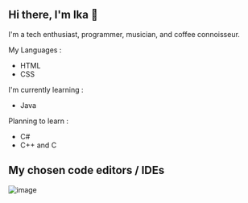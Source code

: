 ## Hi there, I'm Ika 👋

I'm a tech enthusiast, programmer, musician, and coffee connoisseur.

My Languages :
- HTML
- CSS

I'm currently learning :
- Java

Planning to learn :
- C#
- C++ and C
##

## My chosen code editors / IDEs
![image](https://github.com/user-attachments/assets/578ba4d3-ce98-4dd3-8574-e96ef3d8c5e7)


<!--
**Ikachenko/Ikachenko** is a ✨ _special_ ✨ repository because its `README.md` (this file) appears on your GitHub profile.

Here are some ideas to get you started:

- 🔭 I’m currently working on ...
- 🌱 I’m currently learning ...
- 👯 I’m looking to collaborate on ...
- 🤔 I’m looking for help with ...
- 💬 Ask me about ...
- 📫 How to reach me: ...
- 😄 Pronouns: ...
- ⚡ Fun fact: ...
-->
